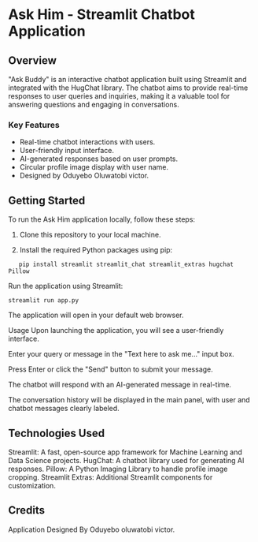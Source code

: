 # Ask Him - Streamlit Chatbot Application


## Overview

"Ask Buddy" is an interactive chatbot application built using Streamlit and integrated with the HugChat library. The chatbot aims to provide real-time responses to user queries and inquiries, making it a valuable tool for answering questions and engaging in conversations.

### Key Features

- Real-time chatbot interactions with users.
- User-friendly input interface.
- AI-generated responses based on user prompts.
- Circular profile image display with user name.
- Designed by Oduyebo Oluwatobi victor.

## Getting Started

To run the Ask Him application locally, follow these steps:

1. Clone this repository to your local machine.

2. Install the required Python packages using pip:

```
   pip install streamlit streamlit_chat streamlit_extras hugchat Pillow
```
Run the application using Streamlit:
```
streamlit run app.py
```
The application will open in your default web browser.

Usage
Upon launching the application, you will see a user-friendly interface.

Enter your query or message in the "Text here to ask me..." input box.

Press Enter or click the "Send" button to submit your message.

The chatbot will respond with an AI-generated message in real-time.

The conversation history will be displayed in the main panel, with user and chatbot messages clearly labeled.

## Technologies Used
Streamlit: A fast, open-source app framework for Machine Learning and Data Science projects.
HugChat: A chatbot library used for generating AI responses.
Pillow: A Python Imaging Library to handle profile image cropping.
Streamlit Extras: Additional Streamlit components for customization.
## Credits
Application Designed By Oduyebo oluwatobi victor.
